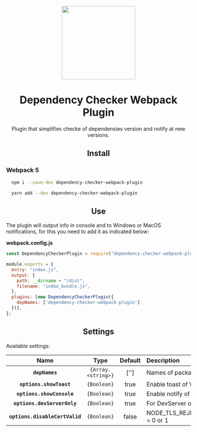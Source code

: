 <div align="center">
  <a href="https://github.com/webpack/webpack">
    <img width="200" height="200"
      src="https://webpack.js.org/assets/icon-square-big.svg">
  </a>

  <h1>Dependency Checker Webpack Plugin</h1>
  <p>Plugin that simplifies checke of dependensies version and notify at new versions.</p>
</div>

<h2 align="center">Install</h2>

<h3>Webpack 5</h3>

```bash
  npm i --save-dev dependency-checker-webpack-plugin
```

```bash
  yarn add --dev dependency-checker-webpack-plugin
```
<h2 align="center">Use</h2>

The plugin will output info in console and to Windows or MacOS notifications, for this you need to add it as indicated below:

**webpack.config.js**

```js
const DependencyCheckerPlugin = require("dependency-checker-webpack-plugin");

module.exports = {
  entry: "index.js",
  output: {
    path: __dirname + "/dist",
    filename: "index_bundle.js",
  },
  plugins: [new DependencyCheckerPlugin({
    depNames: ['dependency-checker-webpack-plugin']
  })],
};
```

<h2 align="center">Settings</h2>

Available settings:

|              Name               |                         Type                         |                        Default                        | Description                                                                                                                                                                                                                                                                                                                                                                                                                                                                                                                                |
| :-----------------------------: | :--------------------------------------------------: | :---------------------------------------------------: | :----------------------------------------------------------------------------------------------------------------------------------------------------------------------------------------------------------------------------------------------------------------------------------------------------------------------------------------------------------------------------------------------------------------------------------------------------------------------------------------------------------------------------------------- |
|          **`depNames`**         |                      `{Array.<string>}`              |                          ['']                         | Names of packages to be checked                                                                                                                                                                                                                                                                                                                                                                                                                                                                                                                  |
|      **`options.showToast`**    |                         `{Boolean}`                  |                          true                         | Enable toast of Windows or MacOC                                                                                                                                                                                                                                                                                                                                                                                                                                                                                                                              |
|     **`options.showConsole`**   |                         `{Boolean}`                  |                          true                         | Enable notify of console                                                                                                                                                                                                                                                                                                                                                                                                                                                                                                                       |
| **`options.devServerOnly`** |                         `{Boolean}`                  |                          true                         | For DevServer only                                                                                                                                                                                                                                                                                                                                                                                                                                                                                                                       |
| **`options.disableCertValid`** |                         `{Boolean}`                  |                          false                         | NODE_TLS_REJECT_UNAUTHORIZED = 0 or 1                                                                                                                                                                                                                                                                                                                                                                                                                                                                                                                        |